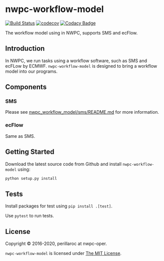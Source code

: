 # nwpc-workflow-model

[![Build Status](https://travis-ci.org/perillaroc/nwpc-workflow-model.svg?branch=master)](https://travis-ci.org/perillaroc/nwpc-workflow-model)
[![codecov](https://codecov.io/gh/perillaroc/nwpc-workflow-model/branch/master/graph/badge.svg)](https://codecov.io/gh/perillaroc/nwpc-workflow-model)
[![Codacy Badge](https://api.codacy.com/project/badge/Grade/de25858ec56640bc96aad839e0af83e3)](https://www.codacy.com/app/perillaroc/nwpc-workflow-model?utm_source=github.com&amp;utm_medium=referral&amp;utm_content=perillaroc/nwpc-workflow-model&amp;utm_campaign=Badge_Grade)

The workflow model using in NWPC, supports SMS and ecFlow.

## Introduction

In NWPC, we run tasks using a workflow software, such as SMS and ecFLow by ECMWF.
`nwpc-workflow-model` is designed to bring a workflow model into our programs.

## Components

### SMS
 
Please see [nwpc_workflow_model/sms/README.md](nwpc_workflow_model/sms/README.md) for more information.

### ecFlow

Same as SMS.

## Getting Started

Download the latest source code from Github and install `nwpc-workflow-model` using:

```bash
python setup.py install
```

## Tests

Install packages for test using `pip install .[test]`.

Use `pytest` to run tests.

## License

Copyright &copy; 2016-2020, perillaroc at nwpc-oper.

`nwpc-workflow-model` is licensed under [The MIT License](https://opensource.org/licenses/MIT).
